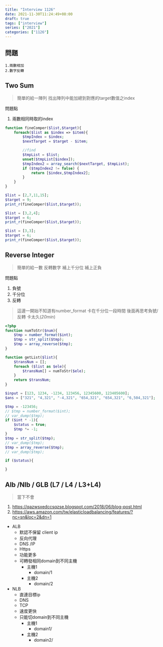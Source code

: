 ```yaml
---
title: "Interview 1126"
date: 2021-11-30T11:24:49+08:00
draft: true
tags: ["interview"]
series: ["2021"]
categories: ["1126"]
---
```


## 問題

    1.兩數相加
    2.數字反轉

## Two Sum

> 簡單的給一陣列
> 找出陣列中能加總到對應的target數值之index

問題點
1. 兩數相同時取的index

```php
function fineComper($list,$target){
    foreach($list as $index => $item){
        $tmpIndex = $index;
        $nextTarget = $target - $item;

        //find
        $tmpList = $list;
        unset($tmpList[$index]);
        $tmpIndex2 = array_search($nextTarget, $tmpList);
        if ($tmpIndex2 != false) {
            return [$index,$tmpIndex2];
        }
    }
}

$list = [2,7,11,15];
$target = 9;
print_r(fineComper($list,$target));

$list = [3,2,4];
$target = 6;
print_r(fineComper($list,$target));

$list = [3,3];
$target = 6;
print_r(fineComper($list,$target));
```

## Reverse Integer

> 簡單的給一數
> 反轉數字 補上千分位 補上正負

問題點
1. 負號
2. 千分位
3. 反轉

> 這邊一開始不知道有number_format
> 卡在千分位一段時間
> 後面再思考負號/反轉
> 卡太久(*20min*)

```php
<?php
function numToStr($num){
    $tmp = number_format($int);
    $tmp = str_split($tmp);
    $tmp = array_reverse($tmp);
}

function getList($list){
    $transNum = [];
    foreach ($list as $ele){
        $transNum[] = numToStr($ele);
    }
    return $transNum;
}

$input = [123, 1234, -1234, 123456, 12345600, 123405600];
$ans = ["321", "4,321", "-4,321", "654,321", "654,321", "6,504,321"];

$tmp = -123456;
// $tmp = number_format($int);
// var_dump($tmp);
if ($int * -1){
    $status = true;
    $tmp *= -1;
}
$tmp = str_split($tmp);
// var_dump($tmp);
$tmp = array_reverse($tmp);
// var_dump($tmp);

if ($status){

}
```

## Alb /Nlb / GLB (L7 / L4 / L3+L4)

>   當下不會



1.   https://qazwsxedccsqzse.blogspot.com/2018/06/blog-post.html
2.   https://aws.amazon.com/tw/elasticloadbalancing/features/?nc=sn&loc=2&dn=1



-   ALB
    -   默認不保留 client ip
    -   反向代理
    -   DNS /IP
    -   Https
    -   功能更多
    -   可轉發相同domain到不同主機
        -   主機1
            -   domain/1
        -   主機2
            -   domain/2
-   NLB
    -   直連目標ip
    -   DNS 
    -   TCP
    -   速度更快
    -   只能切domain到不同主機
        -   主機1
            -   domain1/
        -   主機2
            -   domain2/